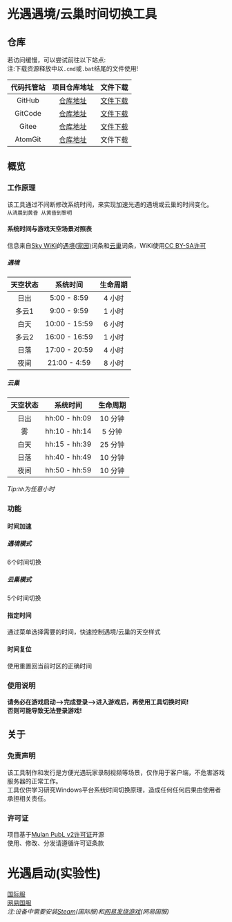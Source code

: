 <!--
Copyright (c) [2025] [anjisuan608]
[Sky-Time-Modify-Tool] is licensed under Mulan PubL v2.
You can use this software according to the terms and conditions of the Mulan PubL v2.
You may obtain a copy of Mulan PubL v2 at:
         http://license.coscl.org.cn/MulanPubL-2.0
THIS SOFTWARE IS PROVIDED ON AN "AS IS" BASIS, WITHOUT WARRANTIES OF ANY KIND,
EITHER EXPRESS OR IMPLIED, INCLUDING BUT NOT LIMITED TO NON-INFRINGEMENT,
MERCHANTABILITY OR FIT FOR A PARTICULAR PURPOSE.
See the Mulan PubL v2 for more details.
-->
# 光遇遇境/云巢时间切换工具
## 仓库
若访问缓慢，可以尝试前往以下站点:  
注:下载资源释放中以`.cmd`或`.bat`结尾的文件使用!

代码托管站 | 项目仓库地址 | 文件下载
:--------------:|:--------------:|:--------------:
GitHub | [仓库地址](https://github.com/anjisuan608/Sky-Time-Modify-Tool) | [文件下载](https://github.com/anjisuan608/Sky-Time-Modify-Tool/releases)
GitCode | [仓库地址](https://gitcode.com/anjisuan608/Sky-Time-Modify-Tool) | [文件下载](https://gitcode.com/anjisuan608/Sky-Time-Modify-Tool/releases)
Gitee | [仓库地址](https://gitee.com/anjisuan608/Sky-Time-Modify-Tool) | [文件下载](https://gitee.com/anjisuan608/Sky-Time-Modify-Tool/releases)
AtomGit | [仓库地址](https://atomgit.com/anjisuan608/Sky-Time-Modify-Tool) | 文件下载

## 概览
### 工作原理
该工具通过不间断修改系统时间，来实现加速光遇的遇境或云巢的时间变化。  
`从清晨到黄昏 从黄昏到黎明`

#### 系统时间与游戏天空场景对照表
信息来自[Sky WiKi](https://sky-children-of-the-light.fandom.com/wiki/Sky:_Children_of_the_Light_Wiki)的[遇境(家园)](https://sky-children-of-the-light.fandom.com/wiki/Home#Lighting_in_Home)词条和[云巢](https://sky-children-of-the-light.fandom.com/wiki/Aviary_Village#Day/Night_Cycle)词条，WiKi使用[CC BY-SA许可](https://www.fandom.com/licensing)

##### 遇境

天空状态 | 系统时间 | 生命周期
:--------------:|:--------------:|:--------------:
日出 | 5:00 - 8:59 | 4 小时
多云1 | 9:00 - 9:59 | 1 小时
白天 | 10:00 - 15:59 | 6 小时
多云2 | 16:00 - 16:59 | 1 小时
日落 | 17:00 - 20:59 | 4 小时
夜间 | 21:00 - 4:59 | 8 小时

##### 云巢

天空状态 | 系统时间 | 生命周期
:--------------:|:--------------:|:--------------:
日出 | hh:00 - hh:09 | 10 分钟
雾 | hh:10 - hh:14 | 5 分钟
白天 | hh:15 - hh:39 | 25 分钟
日落 | hh:40 - hh:49 | 10 分钟
夜间 | hh:50 - hh:59 | 10 分钟

*Tip:`hh`为任意小时*

### 功能
#### 时间加速
##### 遇境模式
6个时间切换

##### 云巢模式
5个时间切换

#### 指定时间
通过菜单选择需要的时间，快速控制遇境/云巢的天空样式

#### 时间复位
使用重置回当前时区的正确时间

### 使用说明
**请务必在游戏启动-->完成登录-->进入游戏后，再使用工具切换时间!**  
**否则可能导致无法登录游戏!**

## 关于

### 免责声明
该工具制作和发行是方便光遇玩家录制视频等场景，仅作用于客户端，不危害游戏服务器的正常工作。  
工具仅供学习研究Windows平台系统时间切换原理，造成任何任何后果由使用者承担相关责任。

### 许可证
项目基于[Mulan PubL v2许可证](./LICENSE)开源  
使用、修改、分发请遵循许可证条款

# 光遇启动(实验性)
[国际服](steam://rungameid/2325290)  
[网易国服](fevergames://mygame/?gameId=63)  
*注:设备中需要安装[Steam](https://store.steampowered.com/about/)(国际服)和[网易发烧游戏](https://fever.163.com/web/download)(网易国服)*